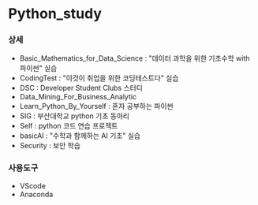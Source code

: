 # Python_study
### 상세
- Basic_Mathematics_for_Data_Science : "데이터 과학을 위한 기초수학 with 파이썬" 실습
- CodingTest : "이것이 취업을 위한 코딩테스트다" 실습
- DSC : Developer Student Clubs 스터디
- Data_Mining_For_Business_Analytic
- Learn_Python_By_Yourself : 혼자 공부하는 파이썬
- SIG : 부산대학교 python 기초 동아리
- Self : python 코드 연습 프로젝트
- basicAI : "수학과 함께하는 AI 기초" 실습 
- Security : 보안 학습

### 사용도구
- VScode
- Anaconda
